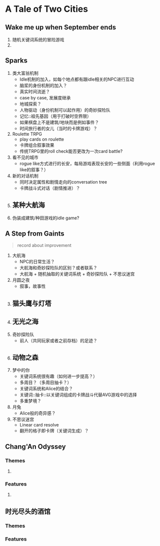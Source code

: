 # A Tale of Two Cities

## Wake me up when September ends

1.  随机关键词系统的冒险游戏
2.  

## Sparks

1.  类大富翁机制
    -   Idle机制的加入，如每个地点都有跟idle相关的NPC进行互动
    -   脑浆的身份机制的加入？
    -   真实时间流逝？
    -   case by case, 发展度继承
    -   地城探索？
    -   人物驱动（身份机制可以起作用）的奇妙探险队
    -   记忆::祖先基因（用于打破时空界限）
    -   如果棋盘上不是建筑/地块而是例如事件？
    -   时间旅行者的女儿（当时的卡牌游戏）？
2.  Roulette TRPG
    -   play cards on roulette
    -   卡牌组合叙事效果
    -   传统TRPG里的roll check能否更改为一次card battle?
3.  看不见的城市
    -   rogue like方式进行的长安，每局游戏表现长安的一些侧面（利用rogue like的叙事？）
4.  新的对话机制
    -   同时决定属性和剧情走向的conversation tree
    -   卡牌战斗式对话（剧情推进）？
5.  某种大航海
    - 
6.  伪装成建筑/种田游戏的idle game?  

## A Step from Gaints

>   record about improvement

1.  大航海
    -   NPC的日常生活？
    -   大航海和奇妙探险队的区别？或者联系？
    -   大航海 + 随机抽取的关键词系统 + 奇妙探险队 + 不思议迷宫
2.  月圆之夜
    -   叙事，故事性
3.  猫头鹰与灯塔
    -   
4.  无光之海
    -   
5.  奇妙探险队
    -   前人（共同玩家或者之前存档）的足迹？
6.  动物之森
    -    
7.  梦中的你
    -   关键词系统很有趣（如何进一步提高？）
    -   多周目？（多周目抽卡？）
    -   关键词系统和Alice的结合？
    -   关键词::抽卡::以关键词组成的卡牌战斗代替AVG游戏中的选择
    -   多重梦境？
8.  月兔
    -   Alice般的奇异感？
9.  不思议迷宫
    -   Linear card resolve
    -   翻开的格子即卡牌（关键词生成）？

## Chang'An Odyssey

### Themes

1.  

### Features

1.  

## 时光尽头的酒馆

### Themes

### Features
